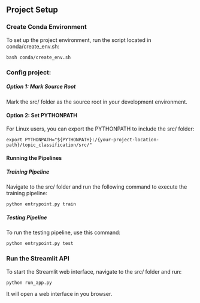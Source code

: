 
## Project Setup

### Create Conda Environment
To set up the project environment, run the script located in conda/create_env.sh:

    bash conda/create_env.sh

### Config project:
##### Option 1: Mark Source Root
Mark the src/ folder as the source root in your development environment.

#### Option 2: Set PYTHONPATH
For Linux users, you can export the PYTHONPATH to include the src/ folder:

    export PYTHONPATH="${PYTHONPATH}:/{your-project-location-path}/topic_classification/src/"

#### Running the Pipelines
##### Training Pipeline
Navigate to the src/ folder and run the following command to execute the training pipeline:

    python entrypoint.py train 

##### Testing Pipeline
To run the testing pipeline, use this command:

    python entrypoint.py test 

### Run the Streamlit API
To start the Streamlit web interface, navigate to the src/ folder and run:

    python run_app.py

It will open a web interface in you browser.
